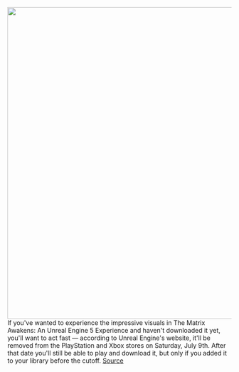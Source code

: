 <img src='https://cdn.vox-cdn.com/thumbor/TaULauurAtOqImpOaFm8Nt5QrAQ=/0x0:3840x2160/1200x800/filters:focal(1266x762:1880x1376)/cdn.vox-cdn.com/uploads/chorus_image/image/71055042/matrix_city_3.0.jpg' width='700px' /><br/>
If you've wanted to experience the impressive visuals in The Matrix Awakens: An Unreal Engine 5 Experience and haven't downloaded it yet, you'll want to act fast — according to Unreal Engine's website, it'll be removed from the PlayStation and Xbox stores on Saturday, July 9th. After that date you'll still be able to play and download it, but only if you added it to your library before the cutoff.
<a href='https://www.theverge.com/2022/7/6/23197237/matrix-awakens-unreal-engine-5-tech-demo-playstation-xbox-delist-psa'> Source <a/>
